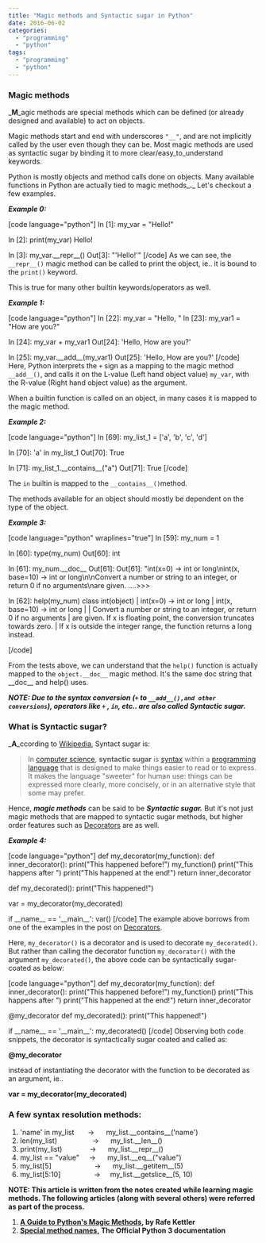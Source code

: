 ```yaml
---
title: "Magic methods and Syntactic sugar in Python"
date: 2016-06-02
categories:
  - "programming"
  - "python"
tags:
  - "programming"
  - "python"
---
```


### Magic methods

_**M**_agic methods are special methods which can be defined (or already designed and available) to act on objects.

Magic methods start and end with underscores `"__"`, and are not implicitly called by the user even though they can be. Most magic methods are used as syntactic sugar by binding it to more clear/easy\_to\_understand keywords.

Python is mostly objects and method calls done on objects. Many available functions in Python are actually tied to magic methods_**.**_ Let's checkout a few examples.

_**Example 0:**_

\[code language="python"\] In \[1\]: my\_var = "Hello!"

In \[2\]: print(my\_var) Hello!

In \[3\]: my\_var.\_\_repr\_\_() Out\[3\]: "'Hello!'" \[/code\] As we can see, the `__repr__()` magic method can be called to print the object, ie.. it is bound to the `print()` keyword.

This is true for many other builtin keywords/operators as well.

_**Example 1:**_

\[code language="python"\] In \[22\]: my\_var = "Hello, " In \[23\]: my\_var1 = "How are you?"

In \[24\]: my\_var + my\_var1 Out\[24\]: 'Hello, How are you?'

In \[25\]: my\_var.\_\_add\_\_(my\_var1) Out\[25\]: 'Hello, How are you?' \[/code\] Here, Python interprets the `+` sign as a mapping to the magic method `__add__()`, and calls it on the L-value (Left hand object value) `my_var`, with the R-value (Right hand object value) as the argument.

When a builtin function is called on an object, in many cases it is mapped to the magic method.

_**Example 2:**_

\[code language="python"\] In \[69\]: my\_list\_1 = \['a', 'b', 'c', 'd'\]

In \[70\]: 'a' in my\_list\_1 Out\[70\]: True

In \[71\]: my\_list\_1.\_\_contains\_\_("a") Out\[71\]: True \[/code\]

The `in` builtin is mapped to the `__contains__()`method.

The methods available for an object should mostly be dependent on the type of the object.

_**Example 3:**_

\[code language="python" wraplines="true"\] In \[59\]: my\_num = 1

In \[60\]: type(my\_num) Out\[60\]: int

In \[61\]: my\_num.\_\_doc\_\_ Out\[61\]: Out\[61\]: "int(x=0) -> int or long\\nint(x, base=10) -> int or long\\n\\nConvert a number or string to an integer, or return 0 if no arguments\\nare given. ....>>>

In \[62\]: help(my\_num) class int(object) | int(x=0) -> int or long | int(x, base=10) -> int or long | | Convert a number or string to an integer, or return 0 if no arguments | are given. If x is floating point, the conversion truncates towards zero. | If x is outside the integer range, the function returns a long instead.

\[/code\]

From the tests above, we can understand that the `help()` function is actually mapped to the `object.__doc__` magic method. It's the same doc string that \_\_doc\_\_ and help() uses.

**_NOTE: Due to the syntax conversion (`+` to `__add__(),and other conversions`), operators like `+` , `in`, etc.. are also called Syntactic sugar._**

### What is Syntactic sugar?

_**A**_ccording to [Wikipedia](https://en.wikipedia.org/wiki/Syntactic_sugar), Syntact sugar is:

> In [computer science](https://en.wikipedia.org/wiki/Computer_science "Computer science"), **syntactic sugar** is [syntax](https://en.wikipedia.org/wiki/Syntax_%28programming_languages%29 "Syntax (programming languages)") within a [programming language](https://en.wikipedia.org/wiki/Programming_language "Programming language") that is designed to make things easier to read or to express. It makes the language "sweeter" for human use: things can be expressed more clearly, more concisely, or in an alternative style that some may prefer.

Hence, _**magic methods**_ can be said to be _**Syntactic sugar.**_ But it's not just magic methods that are mapped to syntactic sugar methods, but higher order features such as [Decorators](https://arvimal.wordpress.com/2016/05/30/decorators-object-oriented-programming/) are as well.

_**Example 4:**_

\[code language="python"\] def my\_decorator(my\_function): def inner\_decorator(): print("This happened before!") my\_function() print("This happens after ") print("This happened at the end!") return inner\_decorator

def my\_decorated(): print("This happened!")

var = my\_decorator(my\_decorated)

if \_\_name\_\_ == '\_\_main\_\_': var() \[/code\] The example above borrows from one of the examples in the post on [Decorators](https://arvimal.wordpress.com/2016/05/30/decorators-object-oriented-programming/).

Here, `my_decorator()` is a decorator and is used to decorate `my_decorated()`. But rather than calling the decorator function `my_decorator()` with the argument `my_decorated()`, the above code can be syntactically sugar-coated as below:

\[code language="python"\] def my\_decorator(my\_function): def inner\_decorator(): print("This happened before!") my\_function() print("This happens after ") print("This happened at the end!") return inner\_decorator

@my\_decorator def my\_decorated(): print("This happened!")

if \_\_name\_\_ == '\_\_main\_\_': my\_decorated() \[/code\] Observing both code snippets, the decorator is syntactically sugar coated and called as:

**@my\_decorator**

instead of instantiating the decorator with the function to be decorated as an argument, ie..

**var = my\_decorator(my\_decorated)**

### A few syntax resolution methods:

1. 'name' in my\_list       ->      my\_list.\_\_contains\_\_('name')
2. len(my\_list)                  ->      my\_list.\_\_len\_\_()
3. print(my\_list)              ->      my\_list.\_\_repr\_\_()
4. my\_list == "value"     ->      my\_list.\_\_eq\_\_("value")
5. my\_list\[5\]                      ->      my\_list.\_\_getitem\_\_(5)
6. my\_list\[5:10\]                 ->     my\_list.\_\_getslice\_\_(5, 10)

**NOTE: This article is written from the notes created while learning magic methods. The following articles (along with several others) were referred as part of the process.**

1. **[A Guide to Python's Magic Methods](http://www.rafekettler.com/magicmethods.pdf), by Rafe Kettler**
2. **[Special method names](https://docs.python.org/3/reference/datamodel.html#special-method-names), The Official Python 3 documentation**
